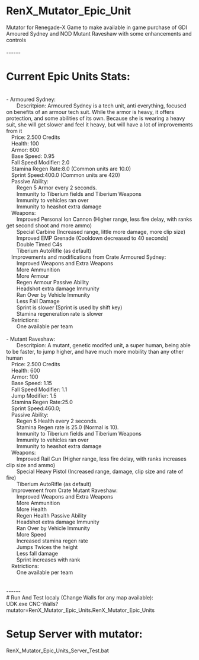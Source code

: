 # RenX_Mutator_Epic_Unit
Mutator for Renegade-X Game to make available in game purchase of GDI Amoured Sydney and NOD Mutant Raveshaw with some enhancements and controls
</br></br>
------</br>
# Current Epic Units Stats:
</br>
- Armoured Sydney:</br>
    &emsp;&emsp;Descritpion: Armoured Sydney is a tech unit, anti everything, focused on benefits of an armour tech suit.
    While the armor is heavy, it offers protection, and some abilities of its own. Because she is wearing a heavy suit, she
    will get slower and feel it heavy, but will have a lot of improvements from it</br>
    &emsp;Price: 2.500 Credits</br>
    &emsp;Health: 100</br>
    &emsp;Armor: 600</br>
    &emsp;Base Speed: 0.95</br>
    &emsp;Fall Speed Modifier: 2.0</br>
    &emsp;Stamina Regen Rate:8.0 (Common units are 10.0)</br>
    &emsp;Sprint Speed:400.0 (Common units are 420)</br>
    &emsp;Passive Ability:</br>
        &emsp;&emsp;Regen 5 Armor every 2 seconds.</br>
        &emsp;&emsp;Immunity to Tiberium fields and Tiberium Weapons</br>
        &emsp;&emsp;Immunity to vehicles ran over</br>
        &emsp;&emsp;Immunity to heashot extra damage</br>
    &emsp;Weapons:</br>
        &emsp;&emsp;Improved Personal Ion Cannon (Higher range, less fire delay, with ranks get second shoot and more ammo)</br>
        &emsp;&emsp;Special Carbine (Increased range, little more damage, more clip size)</br>
        &emsp;&emsp;Improved EMP Grenade (Cooldown decreased to 40 seconds)</br>
        &emsp;&emsp;Double Timed C4s</br>
        &emsp;&emsp;Tiberium AutoRifle (as default)</br>
    &emsp;Improvements and modifications from Crate Armoured Sydney:</br>
        &emsp;&emsp;Improved Weapons and Extra Weapons</br>
        &emsp;&emsp;More Ammunition</br>
        &emsp;&emsp;More Armour</br>
        &emsp;&emsp;Regen Armour Passive Ability</br>
        &emsp;&emsp;Headshot extra damage Immunity</br>
        &emsp;&emsp;Ran Over by Vehicle Immunity</br>
        &emsp;&emsp;Less Fall Damage</br>
        &emsp;&emsp;Sprint is slower (Sprint is used by shift key)</br>
        &emsp;&emsp;Stamina regeneration rate is slower</br>
    &emsp;Retrictions:</br>
        &emsp;&emsp;One available per team</br>
</br>
- Mutant Raveshaw:</br>
    &emsp;&emsp;Descritpion: A mutant, genetic modifed unit, a super human, being able to be faster, to jump higher, and have
    much more mobility than any other human</br>
    &emsp;Price: 2.500 Credits</br>
    &emsp;Health: 600</br>
    &emsp;Armor: 100</br>
    &emsp;Base Speed: 1.15</br>
    &emsp;Fall Speed Modifier: 1.1</br>
    &emsp;Jump Modifier: 1.5</br>
    &emsp;Stamina Regen Rate:25.0</br>
    &emsp;Sprint Speed:460.0;</br>
    &emsp;Passive Ability:</br>
        &emsp;&emsp;Regen 5 Health every 2 seconds.</br>
        &emsp;&emsp;Stamina Regen rate is 25.0 (Normal is 10).</br>
        &emsp;&emsp;Immunity to Tiberium fields and Tiberium Weapons</br>
        &emsp;&emsp;Immunity to vehicles ran over</br>
        &emsp;&emsp;Immunity to heashot extra damage</br>
    &emsp;Weapons:</br>
        &emsp;&emsp;Improved Rail Gun (Higher range, less fire delay, with ranks increases clip size and ammo)</br>
        &emsp;&emsp;Special Heavy Pistol (Increased range, damage, clip size and rate of fire)</br>
        &emsp;&emsp;Tiberium AutoRifle (as default)</br>
    &emsp;Improvement from Crate Mutant Raveshaw:</br>
        &emsp;&emsp;Improved Weapons and Extra Weapons</br>
        &emsp;&emsp;More Ammunition</br>
        &emsp;&emsp;More Health</br>
        &emsp;&emsp;Regen Health Passive Ability</br>
        &emsp;&emsp;Headshot extra damage Immunity</br>
        &emsp;&emsp;Ran Over by Vehicle Immunity</br>
        &emsp;&emsp;More Speed</br>
        &emsp;&emsp;Increased stamina regen rate</br>
        &emsp;&emsp;Jumps Twices the height</br>
        &emsp;&emsp;Less fall damage</br>
        &emsp;&emsp;Sprint increases with rank</br>
    &emsp;Retrictions:</br>
        &emsp;&emsp;One available per team</br>
</br></br>
------</br>
# Run And Test localy (Change Walls for any map available):
</br>
UDK.exe CNC-Walls?mutator=RenX_Mutator_Epic_Units.RenX_Mutator_Epic_Units

# Setup Server with mutator:
RenX_Mutator_Epic_Units_Server_Test.bat
